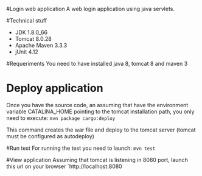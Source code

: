 #Login web application
A web login application using java servlets.

#Technical stuff
* JDK 1.8.0_66
* Tomcat 8.0.28
* Apache Maven 3.3.3
* jUnit 4.12

#Requeriments
You need to have installed java 8, tomcat 8 and maven 3

# Deploy application
Once you have the source code, an assuming that have the environment variable CATALINA_HOME pointing to the tomcat installation path, you only need to execute:
`mvn package cargo:deploy`

This command creates the war file and deploy to the tomcat server (tomcat must be configured as autodeploy)

#Run test
For running the test you need to launch:
`mvn test`

#View application
Assuming that tomcat is listening in 8080 port, launch this url on your browser `http://localhost:8080

